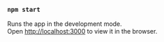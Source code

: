

### `npm start`

Runs the app in the development mode.\
Open [http://localhost:3000](http://localhost:3000) to view it in the browser.


